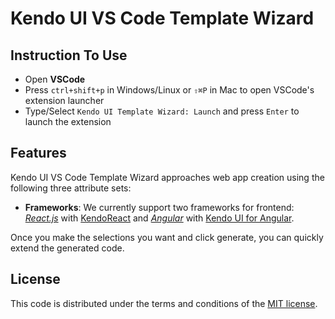 # Kendo UI VS Code Template Wizard

## Instruction To Use

- Open **VSCode**
- Press `ctrl+shift+p` in Windows/Linux or `⇧⌘P` in Mac to open VSCode's extension launcher
- Type/Select `Kendo UI Template Wizard: Launch` and press `Enter` to launch the extension

## Features

Kendo UI VS Code Template Wizard approaches web app creation using the following three attribute sets:

- **Frameworks**: We currently support two frameworks for frontend: _[React.js](https://reactjs.org/)_ with [KendoReact](https://www.telerik.com/kendo-react-ui/) and _[Angular](https://angular.io/)_ with [Kendo UI for Angular](https://www.telerik.com/kendo-angular-ui).

Once you make the selections you want and click generate, you can quickly extend the generated code.

## License

This code is distributed under the terms and conditions of the [MIT license](LICENSE.md).
